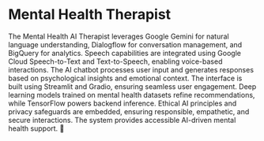 # Mental Health Therapist

The Mental Health AI Therapist leverages Google Gemini for natural language understanding, Dialogflow for conversation management, and BigQuery for analytics. Speech capabilities are integrated using Google Cloud Speech-to-Text and Text-to-Speech, enabling voice-based interactions. The AI chatbot processes user input and generates responses based on psychological insights and emotional context. The interface is built using Streamlit and Gradio, ensuring seamless user engagement. Deep learning models trained on mental health datasets refine recommendations, while TensorFlow powers backend inference. Ethical AI principles and privacy safeguards are embedded, ensuring responsible, empathetic, and secure interactions. The system provides accessible AI-driven mental health support. 🚀
